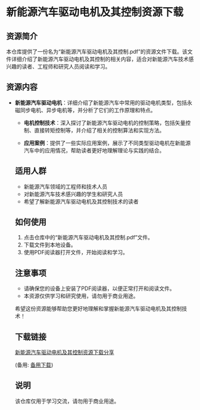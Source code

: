 # 新能源汽车驱动电机及其控制资源下载

## 资源简介

本仓库提供了一份名为“新能源汽车驱动电机及其控制.pdf”的资源文件下载。该文件详细介绍了新能源汽车驱动电机及其控制的相关内容，适合对新能源汽车技术感兴趣的读者、工程师和研究人员阅读和学习。

## 资源内容

- **新能源汽车驱动电机**：详细介绍了新能源汽车中常用的驱动电机类型，包括永磁同步电机、异步电机等，并分析了它们的工作原理和特点。

  - **电机控制技术**：深入探讨了新能源汽车驱动电机的控制策略，包括矢量控制、直接转矩控制等，并介绍了相关的控制算法和实现方法。

  - **应用案例**：提供了一些实际应用案例，展示了不同类型驱动电机在新能源汽车中的应用情况，帮助读者更好地理解理论与实践的结合。

  ## 适用人群

  - 新能源汽车领域的工程师和技术人员
  - 对新能源汽车技术感兴趣的学生和研究人员
  - 希望了解新能源汽车驱动电机及其控制技术的读者

  ## 如何使用

  1. 点击仓库中的“新能源汽车驱动电机及其控制.pdf”文件。
  2. 下载文件到本地设备。
  3. 使用PDF阅读器打开文件，开始阅读和学习。

  ## 注意事项

  - 请确保您的设备上安装了PDF阅读器，以便正常打开和阅读文件。
  - 本资源仅供学习和研究使用，请勿用于商业用途。

  希望这份资源能够帮助您更好地理解和掌握新能源汽车驱动电机及其控制技术！

  ## 下载链接
  [新能源汽车驱动电机及其控制资源下载分享](https://pan.quark.cn/s/4e482eb94d77) 

  (备用: [备用下载](https://pan.baidu.com/s/1vavwIYoAb_A2uFOLsGaYuA?pwd=1234))

  ## 说明

  该仓库仅用于学习交流，请勿用于商业用途。
